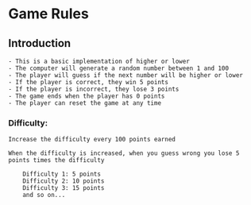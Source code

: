 # Game Rules
## Introduction

    - This is a basic implementation of higher or lower
    - The computer will generate a random number between 1 and 100
    - The player will guess if the next number will be higher or lower
    - If the player is correct, they win 5 points
    - If the player is incorrect, they lose 3 points
    - The game ends when the player has 0 points
    - The player can reset the game at any time


### Difficulty:
    Increase the difficulty every 100 points earned

    When the difficulty is increased, when you guess wrong you lose 5 points times the difficulty
    
        Difficulty 1: 5 points
        Difficulty 2: 10 points
        Difficulty 3: 15 points
        and so on...
